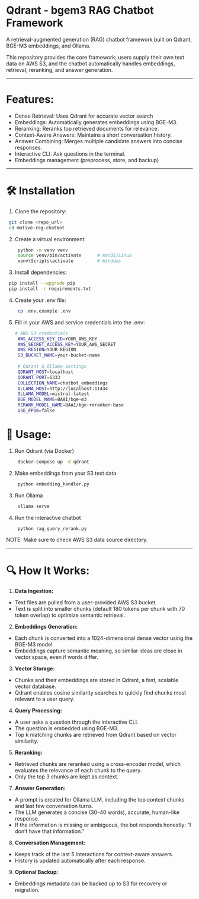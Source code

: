 # Qdrant - bgem3 RAG Chatbot Framework

A retrieval-augmented generation (RAG) chatbot framework built on Qdrant, BGE-M3 embeddings, and Ollama.

This repository provides the core framework; users supply their own text data on AWS S3, and the chatbot automatically handles embeddings, retrieval, reranking, and answer generation.

___________________________________________________________________________________

# Features:
- Dense Retrieval: Uses Qdrant for accurate vector search
- Embeddings: Automatically generates embeddings using BGE-M3.
- Reranking: Reranks top retrieved documents for relevance.
- Context-Aware Answers: Maintains a short conversation history.
- Answer Combining: Merges multiple candidate answers into concise responses.
- Interactive CLI: Ask questions in the terminal.
- Embeddings management (preprocess, store, and backup)

___________________________________________________________________________________


# 🛠 Installation
1.	Clone the repository:
   ```bash
 	git clone <repo_url>
	cd motive-rag-chatbot
   ```

2. Create a virtual environment:
   ```bash
    python -m venv venv
	source venv/bin/activate      # macOS/Linux
	venv\Scripts\activate         # Windows
   ```

3.	Install dependencies:
   ```bash
	pip install --upgrade pip
	pip install -r requirements.txt
   ```

4. Create your .env file:
   ```bash
    cp .env.example .env
   ```
5. Fill in your AWS and service credentials into the .env:
   ```bash
   # AWS S3 credentials
	AWS_ACCESS_KEY_ID=YOUR_AWS_KEY
	AWS_SECRET_ACCESS_KEY=YOUR_AWS_SECRET
	AWS_REGION=YOUR_REGION
	S3_BUCKET_NAME=your-bucket-name
	
	# Qdrant & Ollama settings
	QDRANT_HOST=localhost
	QDRANT_PORT=6333
	COLLECTION_NAME=chatbot_embeddings
	OLLAMA_HOST=http://localhost:11434
	OLLAMA_MODEL=mistral:latest
	BGE_MODEL_NAME=BAAI/bge-m3
	RERANK_MODEL_NAME=BAAI/bge-reranker-base
	USE_FP16=false
   ```
# 🚀 Usage:
1. Run Qdrant (via Docker)
   ```bash
    docker-compose up -d qdrant
   ```

2. Make embeddings from your S3 text data
   ```bash
    python embedding_handler.py
   
3. Run Ollama
   ```bash
    ollama serve
   ```

4. Run the interactive chatbot
   ```bash
    python rag_query_rerank.py
   ```

NOTE: Make sure to check AWS S3 data source directory.

_____________________________________________________________________________

# 🔍 How It Works:

1. **Data Ingestion:**
- Text files are pulled from a user-provided AWS S3 bucket.
- Text is split into smaller chunks (default 180 tokens per chunk with 70 token overlap) to optimize semantic retrieval.
  
2. **Embeddings Generation:**
- Each chunk is converted into a 1024-dimensional dense vector using the BGE-M3 model.
- Embeddings capture semantic meaning, so similar ideas are close in vector space, even if words differ.
  
3. **Vector Storage:**
- Chunks and their embeddings are stored in Qdrant, a fast, scalable vector database.
- Qdrant enables cosine similarity searches to quickly find chunks most relevant to a user query.
  
4. **Query Processing:**
- A user asks a question through the interactive CLI.
- The question is embedded using BGE-M3.
- Top k matching chunks are retrieved from Qdrant based on vector similarity.
  
5. **Reranking:**
- Retrieved chunks are reranked using a cross-encoder model, which evaluates the relevance of each chunk to the query.
- Only the top 3 chunks are kept as context.
  
7. **Answer Generation:**
- A prompt is created for Ollama LLM, including the top context chunks and last few conversation turns.
- The LLM generates a concise (30–40 words), accurate, human-like response.
- If the information is missing or ambiguous, the bot responds honestly: “I don’t have that information.”
  
8. **Conversation Management:**
- Keeps track of the last 5 interactions for context-aware answers.
- History is updated automatically after each response.
  
9. **Optional Backup:**
- Embeddings metadata can be backed up to S3 for recovery or migration.
